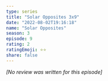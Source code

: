 ```yaml
---
type: series
title: "Solar Opposites 3x9"
date: "2022-08-02T19:16:18"
name: "Solar Opposites"
season: 3
episode: 9
rating: 2
ratingEmoji: ⭐️⭐️
share: false
---
```


_[No review was written for this episode]_
